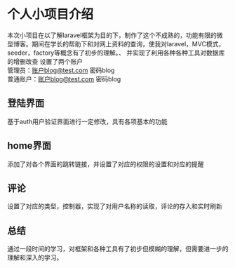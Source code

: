 个人小项目介绍
==
本次小项目在以了解laravel框架为目的下，制作了这个不成熟的，功能有限的微型博客。期间在学长的帮助下和对网上资料的查询，使我对laravel，MVC模式，seeder，factory等概念有了初步的理解。、
并实现了利用各种各种工具对数据库的增删改查
设置了两个账户  
管理员：账户blog@test.com 密码blog  
普通账户：账户blog@test.com 密码blog  

登陆界面
--
基于auth用户验证界面进行一定修改，具有各项基本的功能

home界面
--
添加了对各个界面的跳转链接，并设置了对应的权限的设置和对应的提醒

评论
--
设置了对应的类型，控制器，实现了对用户名称的读取，评论的存入和实时刷新

总结
--
通过一段时间的学习，对框架和各种工具有了初步但模糊的理解，但需要进一步的理解和深入的学习。



